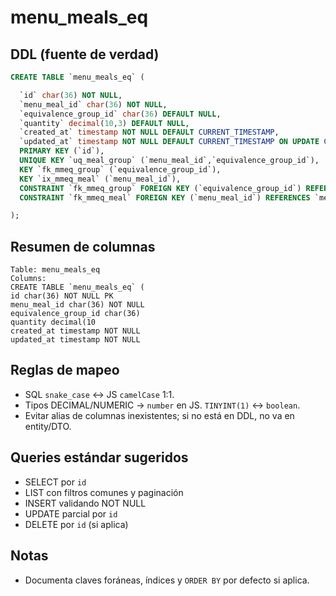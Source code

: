 # menu_meals_eq

## DDL (fuente de verdad)
```sql
CREATE TABLE `menu_meals_eq` (

  `id` char(36) NOT NULL,
  `menu_meal_id` char(36) NOT NULL,
  `equivalence_group_id` char(36) DEFAULT NULL,
  `quantity` decimal(10,3) DEFAULT NULL,
  `created_at` timestamp NOT NULL DEFAULT CURRENT_TIMESTAMP,
  `updated_at` timestamp NOT NULL DEFAULT CURRENT_TIMESTAMP ON UPDATE CURRENT_TIMESTAMP,
  PRIMARY KEY (`id`),
  UNIQUE KEY `uq_meal_group` (`menu_meal_id`,`equivalence_group_id`),
  KEY `fk_mmeq_group` (`equivalence_group_id`),
  KEY `ix_mmeq_meal` (`menu_meal_id`),
  CONSTRAINT `fk_mmeq_group` FOREIGN KEY (`equivalence_group_id`) REFERENCES `equivalences_groups` (`id`) ON DELETE RESTRICT,
  CONSTRAINT `fk_mmeq_meal` FOREIGN KEY (`menu_meal_id`) REFERENCES `menu_meals` (`id`) ON DELETE CASCADE

);
```

## Resumen de columnas
```
Table: menu_meals_eq
Columns:
CREATE TABLE `menu_meals_eq` (
id char(36) NOT NULL PK
menu_meal_id char(36) NOT NULL
equivalence_group_id char(36)
quantity decimal(10
created_at timestamp NOT NULL
updated_at timestamp NOT NULL
```

## Reglas de mapeo
- SQL `snake_case` ↔ JS `camelCase` 1:1.
- Tipos DECIMAL/NUMERIC → `number` en JS. `TINYINT(1)` ↔ `boolean`.
- Evitar alias de columnas inexistentes; si no está en DDL, no va en entity/DTO.

## Queries estándar sugeridos
- SELECT por `id`
- LIST con filtros comunes y paginación
- INSERT validando NOT NULL
- UPDATE parcial por `id`
- DELETE por `id` (si aplica)

## Notas
- Documenta claves foráneas, índices y `ORDER BY` por defecto si aplica.
